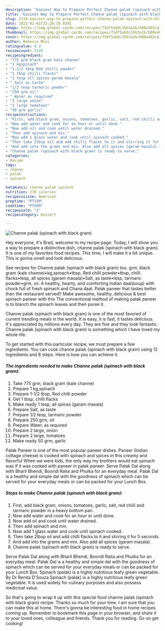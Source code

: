 ```yaml
---
description: "Easiest Way to Prepare Perfect Channe palak (spinach with black gram)"
title: "Easiest Way to Prepare Perfect Channe palak (spinach with black gram)"
slug: 5739-easiest-way-to-prepare-perfect-channe-palak-spinach-with-black-gram
date: 2022-02-01T22:20:19.039Z
image: https://img-global.cpcdn.com/recipes/75df5abdc15b3a26/680x482cq70/channe-palak-spinach-with-black-gram-recipe-main-photo.jpg
thumbnail: https://img-global.cpcdn.com/recipes/75df5abdc15b3a26/680x482cq70/channe-palak-spinach-with-black-gram-recipe-main-photo.jpg
cover: https://img-global.cpcdn.com/recipes/75df5abdc15b3a26/680x482cq70/channe-palak-spinach-with-black-gram-recipe-main-photo.jpg
author: Rebecca Moss
ratingvalue: 4.3
reviewcount: 3329
recipeingredient:
- "775 grm black gram kale channe"
- "1 kgspinach"
- "1-1/2 tbsp Red chilli powder"
- "1 tbsp chilli flacks"
- "1 tesp all spices garam masala"
- " Salt as taste"
- "1/2 tesp tarmaric powder"
- "250 grm oil"
- " Water as required"
- "2 large onion"
- "2 large tomatoes"
- "50 grm garlic"
recipeinstructions:
- "First, add black gram, onions, tomatoes, garlic, salt, red chilli and tarmaric powder in a heavy bottom pan."
- "Now add water and cook for an hour or until done."
- "Now add oil and cook until water drained."
- "Then add spinach and mix."
- "Now add 1 glass water and cook until spinach cooked."
- "Then take 2tbsp oil and add chilli flacks to it and stirring it for 5 seconds."
- "And add into the grams and mix. Also add all spices (garam masala)."
- "Channe palak (spinach with black gram) is ready to serve."
categories:
- Recipe
tags:
- channe
- palak
- spinach

katakunci: channe palak spinach 
nutrition: 278 calories
recipecuisine: American
preptime: "PT15M"
cooktime: "PT58M"
recipeyield: "2"
recipecategory: Dessert

---
```



![Channe palak (spinach with black gram)](https://img-global.cpcdn.com/recipes/75df5abdc15b3a26/680x482cq70/channe-palak-spinach-with-black-gram-recipe-main-photo.jpg)

Hey everyone, it's Brad, welcome to my recipe page. Today, I will show you a way to prepare a distinctive dish, channe palak (spinach with black gram). It is one of my favorites food recipes. This time, I will make it a bit unique. This is gonna smell and look delicious.

See recipes for Channe palak (spinach with black gram) too. grm, black gram (kale channe)•kg,spinach•tbsp, Red chilli powder•tbsp, chilli flacks•tesp, all spices (garam masala)•Salt, as taste•tesp, tarmaric powder•grm, oil. A healthy, hearty, and comforting Indian daal(soup) with chock full of fresh spinach and Chana daal. Palak paneer that tastes better than the restaurant served!! Make awesome, healthy, delicious &amp; best spinach paneer with this The conventional method of making palak paneer is to blanch the spinach leaves and then puree it.

Channe palak (spinach with black gram) is one of the most favored of current trending meals in the world. It is easy, it is fast, it tastes delicious. It's appreciated by millions every day. They are fine and they look fantastic. Channe palak (spinach with black gram) is something which I have loved my whole life.


To get started with this particular recipe, we must prepare a few ingredients. You can cook channe palak (spinach with black gram) using 12 ingredients and 8 steps. Here is how you can achieve it.

<!--inarticleads1-->

##### The ingredients needed to make Channe palak (spinach with black gram):

1. Take 775 grm, black gram (kale channe)
1. Prepare 1 kg,spinach
1. Prepare 1-1/2 tbsp, Red chilli powder
1. Get 1 tbsp, chilli flacks
1. Make ready 1 tesp, all spices (garam masala)
1. Prepare  Salt, as taste
1. Prepare 1/2 tesp, tarmaric powder
1. Prepare 250 grm, oil
1. Prepare  Water, as required
1. Prepare 2 large, onion
1. Prepare 2 large, tomatoes
1. Make ready 50 grm, garlic


Palak Paneer is one of the most popular paneer dishes. Paneer (Indian cottage cheese) is cooked with spinach and spices in this creamy and flavorful When we were kids, the only way my brothers would eat spinach was if it was cooked with paneer in palak paneer. Serve Palak Dal along with Bharli Bhendi, Boondi Raita and Phulka for an everyday meal. Palak Dal is a healthy and simple dal with the goodness of spinach which can be served for your everyday meals or can be packed for your Lunch Box. 

<!--inarticleads2-->

##### Steps to make Channe palak (spinach with black gram):

1. First, add black gram, onions, tomatoes, garlic, salt, red chilli and tarmaric powder in a heavy bottom pan.
1. Now add water and cook for an hour or until done.
1. Now add oil and cook until water drained.
1. Then add spinach and mix.
1. Now add 1 glass water and cook until spinach cooked.
1. Then take 2tbsp oil and add chilli flacks to it and stirring it for 5 seconds.
1. And add into the grams and mix. Also add all spices (garam masala).
1. Channe palak (spinach with black gram) is ready to serve.


Serve Palak Dal along with Bharli Bhendi, Boondi Raita and Phulka for an everyday meal. Palak Dal is a healthy and simple dal with the goodness of spinach which can be served for your everyday meals or can be packed for your Lunch Box. Spinach (palak) is a highly nutritious leafy green vegetable. By Dr Renita D&#39;Souza Spinach (palak) is a highly nutritious leafy green vegetable. It is used widely for culinary purposes and also possess medicinal value. 

So that's going to wrap it up with this special food channe palak (spinach with black gram) recipe. Thanks so much for your time. I am sure that you can make this at home. There's gonna be interesting food in home recipes coming up. Remember to bookmark this page in your browser, and share it to your loved ones, colleague and friends. Thank you for reading. Go on get cooking!
